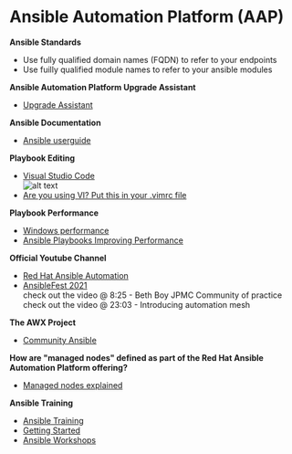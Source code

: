 # Ansible Automation Platform (AAP)

**Ansible Standards**
- Use fully qualified domain names (FQDN) to refer to your endpoints
- Use fuilly qualified module names to refer to your ansible modules

**Ansible Automation Platform Upgrade Assistant**
- [Upgrade Assistant](https://access.redhat.com/labs/aapua/ "Upgrade Assistant")

**Ansible Documentation**
- [Ansible userguide](https://docs.ansible.com/automation-controller/latest/html/userguide/ "Ansible userguide")

**Playbook Editing**  
- [Visual Studio Code](https://code.visualstudio.com/ "Code editing Redifined")  
![alt text](https://github.com/ericcames/AnsibleAutomationPlatform/blob/main/images/vscodeext.png "Logo Title Text 1")
- [Are you using VI? Put this in your .vimrc file](https://github.com/ericcames/AnsibleAutomationPlatform/blob/main/files/vimrc "Are you using VI? Put this in your .vimrc file")  

**Playbook Performance**
- [Windows performance](https://docs.ansible.com/ansible/latest/user_guide/windows_performance.html "Windows performance")  
- [Ansible Playbooks Improving Performance](https://github.com/ericcames/AnsibleAutomationPlatform/blob/main/files/Ansible%20-%20Playbook%20Performance.pdf "Ansible Playbooks Improving Performance")

**Official Youtube Channel**
- [Red Hat Ansible Automation](https://www.youtube.com/c/ansibleautomation "Red Hat Automation")
- [AnsibleFest 2021](https://www.youtube.com/watch?v=BLkm7KDKPEw "AnsibleFest 2021")  
  check out the video @ 8:25 - Beth Boy JPMC Community of practice  
  check out the video @ 23:03 - Introducing automation mesh

**The AWX Project**
- [Community Ansible](https://www.ansible.com/products/awx-project/faq "The AWX Project")

**How are "managed nodes" defined as part of the Red Hat Ansible Automation Platform offering?**
- [Managed nodes explained](https://access.redhat.com/articles/3331481?extIdCarryOver=true&sc_cid=701f2000001OH7YAAW "Managed nodes explained")

**Ansible Training**
- [Ansible Training](https://www.ansible.com/products/ansible-training "Ansible Training")
- [Getting Started](https://developers.redhat.com/products/ansible/getting-started "Getting Started")
- [Ansible Workshops](https://github.com/ansible/workshops "Ansible Workshops")



